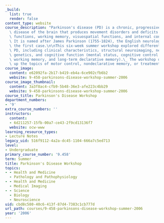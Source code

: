 ```yaml
---
_build:
  list: true
  render: false
content_type: website
course_description: "Parkinson's disease (PD) is a chronic, progressive, degenerative\
  \ disease of the brain that produces movement disorders and deficits in executive\
  \ functions, working memory, visuospatial functions, and internal control of attention.\
  \ It is named after James Parkinson (1755-1824), the English neurologist who described\
  \ the first case.\n\nThis six-week summer workshop explored different aspects of\
  \ PD, including clinical characteristics, structural neuroimaging, neuropathology,\
  \ genetics, and cognitive function (mental status, cognitive control processes,\
  \ working memory, and long-term declarative memory).\_ The workshop did not take\
  \ up the topics of motor control, nondeclarative memory, or treatment.\n"
course_image:
  content: e62092fa-2b17-b419-eb4a-6ce902cfb6b2
  website: 9-458-parkinsons-disease-workshop-summer-2006
course_image_thumbnail:
  content: 3a3f8ac4-cfb9-5b48-36e3-afe223c4bb29
  website: 9-458-parkinsons-disease-workshop-summer-2006
course_title: Parkinson's Disease Workshop
department_numbers:
- '9'
extra_course_numbers: ''
instructors:
  content:
  - 6d211257-15fb-00a7-ce43-2f9cd13136f7
  website: ocw-www
learning_resource_types:
- Lecture Notes
legacy_uid: 516f9112-4a2a-dc45-1104-666a7c5ed713
level:
- Undergraduate
primary_course_number: '9.458'
term: Summer
title: Parkinson's Disease Workshop
topics:
- - Health and Medicine
  - Pathology and Pathophysiology
- - Health and Medicine
  - Medical Imaging
- - Science
  - Biology
  - Neuroscience
uid: cbd8c580-40c6-413f-87d4-7383c1cb777d
url_path: courses/9-458-parkinsons-disease-workshop-summer-2006
year: '2006'
---
```

